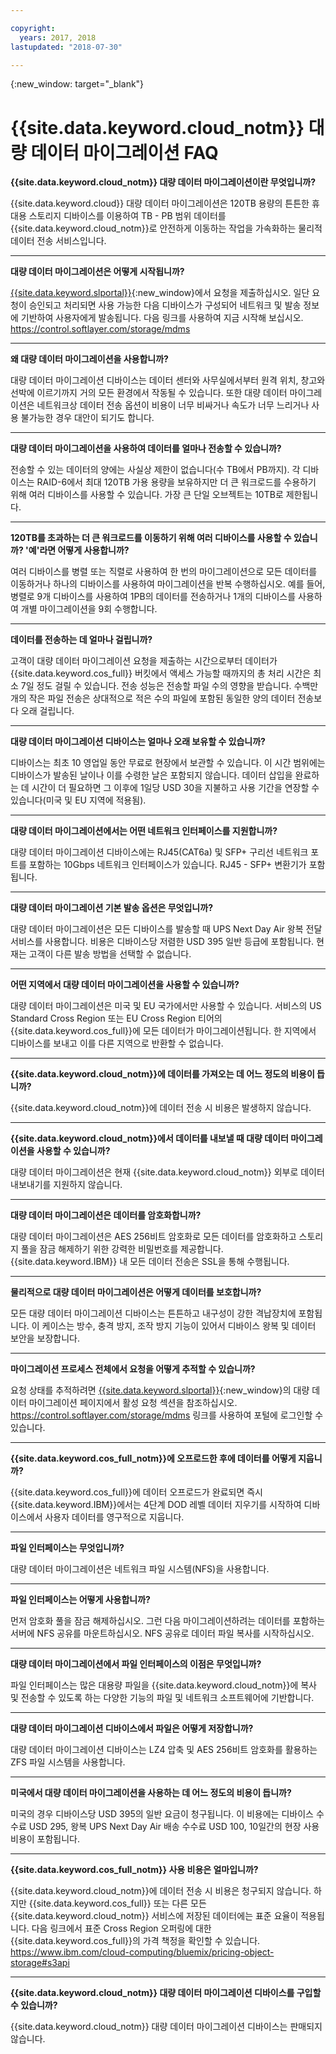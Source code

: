 ```yaml
---

copyright:
  years: 2017, 2018
lastupdated: "2018-07-30"

---
```

{:new_window: target="_blank"}

# {{site.data.keyword.cloud_notm}} 대량 데이터 마이그레이션 FAQ

**{{site.data.keyword.cloud_notm}} 대량 데이터 마이그레이션이란 무엇입니까?**

{{site.data.keyword.cloud}} 대량 데이터 마이그레이션은 120TB 용량의 튼튼한 휴대용 스토리지 디바이스를 이용하여 TB - PB 범위 데이터를 {{site.data.keyword.cloud_notm}}로 안전하게 이동하는 작업을 가속화하는 물리적 데이터 전송 서비스입니다. 

<hr/>

**대량 데이터 마이그레이션은 어떻게 시작됩니까?**

[{{site.data.keyword.slportal}}](https://control.softlayer.com/){:new_window}에서 요청을 제출하십시오. 일단 요청이 승인되고 처리되면 사용 가능한 다음 디바이스가 구성되어 네트워크 및 발송 정보에 기반하여 사용자에게 발송됩니다. 다음 링크를 사용하여 지금 시작해 보십시오. https://control.softlayer.com/storage/mdms

<hr/>

**왜 대량 데이터 마이그레이션을 사용합니까?**

대량 데이터 마이그레이션 디바이스는 데이터 센터와 사무실에서부터 원격 위치, 창고와 선박에 이르기까지 거의 모든 환경에서 작동될 수 있습니다. 또한 대량 데이터 마이그레이션은 네트워크상 데이터 전송 옵션이 비용이 너무 비싸거나 속도가 너무 느리거나 사용 불가능한 경우 대안이 되기도 합니다.

<hr/>

**대량 데이터 마이그레이션을 사용하여 데이터를 얼마나 전송할 수 있습니까?**

전송할 수 있는 데이터의 양에는 사실상 제한이 없습니다(수 TB에서 PB까지). 각 디바이스는 RAID-6에서 최대 120TB 가용 용량을 보유하지만 더 큰 워크로드를 수용하기 위해 여러 디바이스를 사용할 수 있습니다. 가장 큰 단일 오브젝트는 10TB로 제한됩니다.

<hr/>

**120TB를 초과하는 더 큰 워크로드를 이동하기 위해 여러 디바이스를 사용할 수 있습니까? '예'라면 어떻게 사용합니까?**

여러 디바이스를 병렬 또는 직렬로 사용하여 한 번의 마이그레이션으로 모든 데이터를 이동하거나 하나의 디바이스를 사용하여 마이그레이션을 반복 수행하십시오. 예를 들어, 병렬로 9개 디바이스를 사용하여 1PB의 데이터를 전송하거나 1개의 디바이스를 사용하여 개별 마이그레이션을 9회 수행합니다.

<hr/>

**데이터를 전송하는 데 얼마나 걸립니까?**

고객이 대량 데이터 마이그레이션 요청을 제출하는 시간으로부터 데이터가 {{site.data.keyword.cos_full}} 버킷에서 액세스 가능할 때까지의 총 처리 시간은 최소 7일 정도 걸릴 수 있습니다. 전송 성능은 전송할 파일 수의 영향을 받습니다. 수백만 개의 작은 파일 전송은 상대적으로 적은 수의 파일에 포함된 동일한 양의 데이터 전송보다 오래 걸립니다. 

<hr/>

**대량 데이터 마이그레이션 디바이스는 얼마나 오래 보유할 수 있습니까?** 

디바이스는 최초 10 영업일 동안 무료로 현장에서 보관할 수 있습니다. 이 시간 범위에는 디바이스가 발송된 날이나 이를 수령한 날은 포함되지 않습니다. 데이터 삽입을 완료하는 데 시간이 더 필요하면 그 이후에 1일당 USD 30을 지불하고 사용 기간을 연장할 수 있습니다(미국 및 EU 지역에 적용됨).

<hr/>

**대량 데이터 마이그레이션에서는 어떤 네트워크 인터페이스를 지원합니까?** 

대량 데이터 마이그레이션 디바이스에는 RJ45(CAT6a) 및 SFP+ 구리선 네트워크 포트를 포함하는 10Gbps 네트워크 인터페이스가 있습니다. RJ45 - SFP+ 변환기가 포함됩니다.

<hr/>

**대량 데이터 마이그레이션 기본 발송 옵션은 무엇입니까?**

대량 데이터 마이그레이션은 모든 디바이스를 발송할 때 UPS Next Day Air 왕복 전달 서비스를 사용합니다. 비용은 디바이스당 저렴한 USD 395 일반 등급에 포함됩니다. 현재는 고객이 다른 발송 방법을 선택할 수 없습니다.

<hr/>

**어떤 지역에서 대량 데이터 마이그레이션을 사용할 수 있습니까?**

대량 데이터 마이그레이션은 미국 및 EU 국가에서만 사용할 수 있습니다. 서비스의 US Standard Cross Region 또는 EU Cross Region 티어의 {{site.data.keyword.cos_full}}에 모든 데이터가 마이그레이션됩니다. 한 지역에서 디바이스를 보내고 이를 다른 지역으로 반환할 수 없습니다.

<hr/>

**{{site.data.keyword.cloud_notm}}에 데이터를 가져오는 데 어느 정도의 비용이 듭니까?**

{{site.data.keyword.cloud_notm}}에 데이터 전송 시 비용은 발생하지 않습니다.

<hr/>

**{{site.data.keyword.cloud_notm}}에서 데이터를 내보낼 때 대량 데이터 마이그레이션을 사용할 수 있습니까?**

대량 데이터 마이그레이션은 현재 {{site.data.keyword.cloud_notm}} 외부로 데이터 내보내기를 지원하지 않습니다.

<hr/>

**대량 데이터 마이그레이션은 데이터를 암호화합니까?**

대량 데이터 마이그레이션은 AES 256비트 암호화로 모든 데이터를 암호화하고 스토리지 풀을 잠금 해제하기 위한 강력한 비밀번호를 제공합니다. {{site.data.keyword.IBM}} 내 모든 데이터 전송은 SSL을 통해 수행됩니다.

<hr/>

**물리적으로 대량 데이터 마이그레이션은 어떻게 데이터를 보호합니까?**

모든 대량 데이터 마이그레이션 디바이스는 튼튼하고 내구성이 강한 격납장치에 포함됩니다. 이 케이스는 방수, 충격 방지, 조작 방지 기능이 있어서 디바이스 왕복 및 데이터 보안을 보장합니다. 

<hr/>

**마이그레이션 프로세스 전체에서 요청을 어떻게 추적할 수 있습니까?**

요청 상태를 추적하려면 [{{site.data.keyword.slportal}}](https://control.softlayer.com/){:new_window}의 대량 데이터 마이그레이션 페이지에서 활성 요청 섹션을 참조하십시오. https://control.softlayer.com/storage/mdms 링크를 사용하여 포털에 로그인할 수 있습니다.

<hr/>

**{{site.data.keyword.cos_full_notm}}에 오프로드한 후에 데이터를 어떻게 지웁니까?**

{{site.data.keyword.cos_full}}에 데이터 오프로드가 완료되면 즉시 {{site.data.keyword.IBM}}에서는 4단계 DOD 레벨 데이터 지우기를 시작하여 디바이스에서 사용자 데이터를 영구적으로 지웁니다.

<hr/>

**파일 인터페이스는 무엇입니까?**

대량 데이터 마이그레이션은 네트워크 파일 시스템(NFS)을 사용합니다.

<hr/>

**파일 인터페이스는 어떻게 사용합니까?**

먼저 암호화 풀을 잠금 해제하십시오. 그런 다음 마이그레이션하려는 데이터를 포함하는 서버에 NFS 공유를 마운트하십시오. NFS 공유로 데이터 파일 복사를 시작하십시오.

<hr/>

**대량 데이터 마이그레이션에서 파일 인터페이스의 이점은 무엇입니까?**

파일 인터페이스는 많은 대용량 파일을 {{site.data.keyword.cloud_notm}}에 복사 및 전송할 수 있도록 하는 다양한 기능의 파일 및 네트워크 소프트웨어에 기반합니다.

<hr/>

**대량 데이터 마이그레이션 디바이스에서 파일은 어떻게 저장합니까?**

대량 데이터 마이그레이션 디바이스는 LZ4 압축 및 AES 256비트 암호화를 활용하는 ZFS 파일 시스템을 사용합니다.

<hr/>

**미국에서 대량 데이터 마이그레이션을 사용하는 데 어느 정도의 비용이 듭니까?**

미국의 경우 디바이스당 USD 395의 일반 요금이 청구됩니다. 이 비용에는 디바이스 수수료 USD 295, 왕복 UPS Next Day Air 배송 수수료 USD 100, 10일간의 현장 사용 비용이 포함됩니다.

<hr/>

**{{site.data.keyword.cos_full_notm}} 사용 비용은 얼마입니까?** 

{{site.data.keyword.cloud_notm}}에 데이터 전송 시 비용은 청구되지 않습니다. 하지만 {{site.data.keyword.cos_full}} 또는 다른 모든 {{site.data.keyword.cloud_notm}} 서비스에 저장된 데이터에는 표준 요율이 적용됩니다. 다음 링크에서 표준 Cross Region 오퍼링에 대한 {{site.data.keyword.cos_full}}의 가격 책정을 확인할 수 있습니다. https://www.ibm.com/cloud-computing/bluemix/pricing-object-storage#s3api

<hr/>

**{{site.data.keyword.cloud_notm}} 대량 데이터 마이그레이션 디바이스를 구입할 수 있습니까?**

{{site.data.keyword.cloud_notm}} 대량 데이터 마이그레이션 디바이스는 판매되지 않습니다. 
